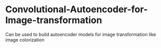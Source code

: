 # Convolutional-Autoencoder-for-Image-transformation
Can be used to build autoencoder models for image transformation like image colorization

